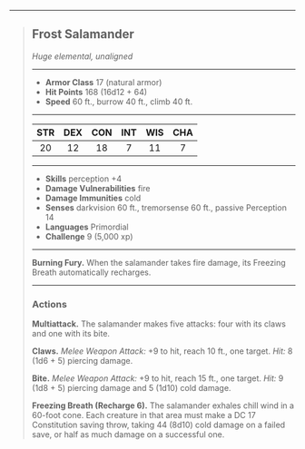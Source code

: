 ***
> ## Frost Salamander
> *Huge elemental, unaligned*
> 
> ***
> 
> - **Armor Class** 17 (natural armor)
> - **Hit Points** 168 (16d12 + 64)
> - **Speed** 60 ft., burrow 40 ft., climb 40 ft.
> 
> ***
> 
> |STR|DEX|CON|INT|WIS|CHA|
> |:---:|:---:|:---:|:---:|:---:|:---:|
> |20|12|18|7|11|7|
> 
> ***
> 
> - **Skills** perception +4
> - **Damage Vulnerabilities** fire
> - **Damage Immunities** cold
> - **Senses** darkvision 60 ft., tremorsense 60 ft., passive Perception 14
> - **Languages** Primordial
> - **Challenge** 9 (5,000 xp)
> 
> ***
> 
> **Burning Fury.** When the salamander takes fire damage, its Freezing Breath automatically recharges.
> 
> ***
> 
> ### Actions
> **Multiattack.** The salamander makes five attacks: four with its claws and one with its bite.
> 
> **Claws.** *Melee Weapon Attack:* +9 to hit, reach 10 ft., one target. *Hit:* 8 (1d6 + 5) piercing damage.
> 
> **Bite.** *Melee Weapon Attack:* +9 to hit, reach 15 ft., one target. *Hit:* 9 (1d8 + 5) piercing damage and 5 (1d10) cold damage.
> 
> **Freezing Breath (Recharge 6).** The salamander exhales chill wind in a 60-foot cone. Each creature in that area must make a DC 17 Constitution saving throw, taking 44 (8d10) cold damage on a failed save, or half as much damage on a successful one.